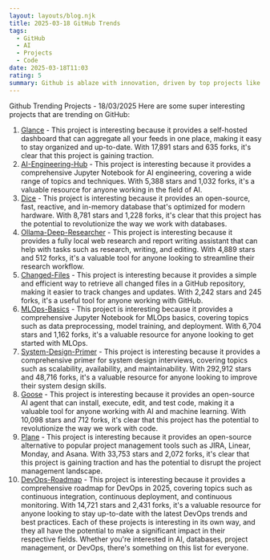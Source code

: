```yaml
---
layout: layouts/blog.njk
title: 2025-03-18 GitHub Trends
tags:
  - GitHub
  - AI
  - Projects
  - Code
date: 2025-03-18T11:03
rating: 5
summary: Github is ablaze with innovation, driven by top projects like **Glance**, **AI-Engineering-Hub**, and **Dice**, which are revolutionizing AI, databases, and project management, with thousands of stars and forks, and comprehensive guides like **System-Design-Primer** and **DevOps-Roadmap** leading the way, shaping the future of tech, with open-source alternatives like **Plane** and AI agents like **Goose**, the future is now, and it's being built on Github.
---
```

Github Trending Projects - 18/03/2025
Here are some super interesting projects that are trending on GitHub:
1. [Glance](https://github.com/glanceapp/glance "A self-hosted dashboard that puts all your feeds in one place") - This project is interesting because it provides a self-hosted dashboard that can aggregate all your feeds in one place, making it easy to stay organized and up-to-date. With 17,891 stars and 635 forks, it's clear that this project is gaining traction.
2. [AI-Engineering-Hub](https://github.com/patchy631/ai-engineering-hub "A Jupyter Notebook for AI engineering") - This project is interesting because it provides a comprehensive Jupyter Notebook for AI engineering, covering a wide range of topics and techniques. With 5,388 stars and 1,032 forks, it's a valuable resource for anyone working in the field of AI.
3. [Dice](https://github.com/DiceDB/dice "An open-source, fast, reactive, in-memory database") - This project is interesting because it provides an open-source, fast, reactive, and in-memory database that's optimized for modern hardware. With 8,781 stars and 1,228 forks, it's clear that this project has the potential to revolutionize the way we work with databases.
4. [Ollama-Deep-Researcher](https://github.com/langchain-ai/ollama-deep-researcher "A fully local web research and report writing assistant") - This project is interesting because it provides a fully local web research and report writing assistant that can help with tasks such as research, writing, and editing. With 4,889 stars and 512 forks, it's a valuable tool for anyone looking to streamline their research workflow.
5. [Changed-Files](https://github.com/tj-actions/changed-files "A GitHub action to retrieve all changed files") - This project is interesting because it provides a simple and efficient way to retrieve all changed files in a GitHub repository, making it easier to track changes and updates. With 2,242 stars and 245 forks, it's a useful tool for anyone working with GitHub.
6. [MLOps-Basics](https://github.com/graviraja/MLOps-Basics "A Jupyter Notebook for MLOps basics") - This project is interesting because it provides a comprehensive Jupyter Notebook for MLOps basics, covering topics such as data preprocessing, model training, and deployment. With 6,704 stars and 1,162 forks, it's a valuable resource for anyone looking to get started with MLOps.
7. [System-Design-Primer](https://github.com/donnemartin/system-design-primer "A primer for system design interviews") - This project is interesting because it provides a comprehensive primer for system design interviews, covering topics such as scalability, availability, and maintainability. With 292,912 stars and 48,716 forks, it's a valuable resource for anyone looking to improve their system design skills.
8. [Goose](https://github.com/block/goose "An open-source AI agent that goes beyond code suggestions") - This project is interesting because it provides an open-source AI agent that can install, execute, edit, and test code, making it a valuable tool for anyone working with AI and machine learning. With 10,098 stars and 712 forks, it's clear that this project has the potential to revolutionize the way we work with code.
9. [Plane](https://github.com/makeplane/plane "An open-source JIRA, Linear, Monday, and Asana alternative") - This project is interesting because it provides an open-source alternative to popular project management tools such as JIRA, Linear, Monday, and Asana. With 33,753 stars and 2,072 forks, it's clear that this project is gaining traction and has the potential to disrupt the project management landscape.
10. [DevOps-Roadmap](https://github.com/milanm/DevOps-Roadmap "A DevOps roadmap for 2025") - This project is interesting because it provides a comprehensive roadmap for DevOps in 2025, covering topics such as continuous integration, continuous deployment, and continuous monitoring. With 14,721 stars and 2,431 forks, it's a valuable resource for anyone looking to stay up-to-date with the latest DevOps trends and best practices.
Each of these projects is interesting in its own way, and they all have the potential to make a significant impact in their respective fields. Whether you're interested in AI, databases, project management, or DevOps, there's something on this list for everyone.



